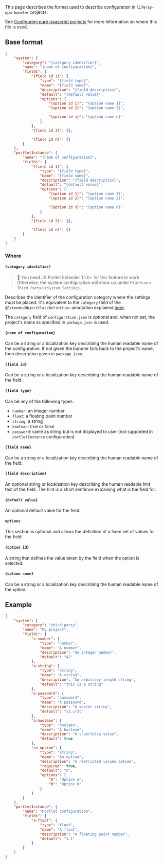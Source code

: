 This page describes the format used to describe configuration in `liferay-npm-bundler` projects.

See [Configuring pure javascript projects](https://github.com/liferay/liferay-js-toolkit/wiki/Configuring-pure-javascript-projects#configuration) for more information on where this file is used.

## Base format

```json
{
	"system": {
		"category": "{category identifier}",
		"name": "{name of configuration}",
		"fields": {
			"{field id 1}": {
				"type": "{field type}",
				"name": "{field name}",
				"description": "{field description}",
				"default": "{default value}",
				"options": {
					"{option id 1}": "{option name 1}",
					"{option id 2}": "{option name 2}",

					"{option id n}": "{option name n}"
				}
			},
			"{field id 2}": {},

			"{field id n}": {}
		}
	},
	"portletInstance": {
		"name": "{name of configuration}",
		"fields": {
			"{field id 1}": {
				"type": "{field type}",
				"name": "{field name}",
				"description": "{field description}",
				"default": "{default value}",
				"options": {
					"{option id 1}": "{option name 1}",
					"{option id 2}": "{option name 2}",

					"{option id n}": "{option name n}"
				}
			},
			"{field id 2}": {},

			"{field id n}": {}
		}
	}
}
```

### Where

#### `{category identifier}`

> 👀 You need JS Portlet Extender 1.1.0+ for this feature to work. Otherwise, the system configuration will show up under `Platform` > `Third Party` in `System Settings`.

Describes the identifier of the configuration category where the settings must be placed. It's equivalent to the `category` field of the `@ExtendedObjectClassDefinition` annotation explained [here](https://dev.liferay.com/es/develop/tutorials/-/knowledge_base/7-1/categorizing-the-configuration).

The `category` field of `configuration.json` is optional and, when not set, the project's name as specified in `package.json` is used.

#### `{name of configuration}`

Can be a string or a localization key describing the human readable name of the configuration. If not given the bundler falls back to the project's name, then description given in `package.json`.

#### `{field id}`

Can be a string or a localization key describing the human readable name of the field.

#### `{field type}`

Can be any of the following types:

-   `number`: an integer number
-   `float`: a floating point number
-   `string`: a string
-   `boolean`: true or false
-   `password`: same as string but is not displayed to user (not supported in `portletInstance` configuration)

#### `{field name}`

Can be a string or a localization key describing the human readable name of the field.

#### `{field description}`

An optional string or localization key describing the human readable hint text of the field. The hint is a short sentence explaining what is the field for.

#### `{default value}`

An optional default value for the field.

#### `options`

This section is optional and allows the definition of a fixed set of values for the field.

#### `{option id}`

A string that defines the value taken by the field when the option is selected.

#### `{option name}`

Can be a string or a localization key describing the human readable name of the option.

## Example

```json
{
	"system": {
		"category": "third-party",
		"name": "My project",
		"fields": {
			"a-number": {
				"type": "number",
				"name": "A number",
				"description": "An integer number",
				"default": "42"
			},
			"a-string": {
				"type": "string",
				"name": "A string",
				"description": "An arbitrary length string",
				"default": "this is a string"
			},
			"a-password": {
				"type": "password",
				"name": "A password",
				"description": "A secret string",
				"default": "s3.cr3t"
			},
			"a-boolean": {
				"type": "boolean",
				"name": "A boolean",
				"description": "A true|false value",
				"default": true
			},
			"an-option": {
				"type": "string",
				"name": "An option",
				"description": "A restricted values option",
				"required": true,
				"default": "A",
				"options": {
					"A": "Option a",
					"B": "Option b"
				}
			}
		}
	},
	"portletInstance": {
		"name": "Portlet configuration",
		"fields": {
			"a-float": {
				"type": "float",
				"name": "A float",
				"description": "A floating point number",
				"default": "1.1"
			}
		}
	}
}
```
